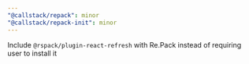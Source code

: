 ```yaml
---
"@callstack/repack": minor
"@callstack/repack-init": minor
---
```


Include `@rspack/plugin-react-refresh` with Re.Pack instead of requiring user to install it
